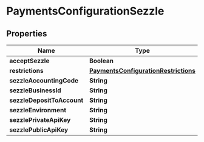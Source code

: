 
# PaymentsConfigurationSezzle

## Properties
Name | Type | Description | Notes
------------ | ------------- | ------------- | -------------
**acceptSezzle** | **Boolean** |  |  [optional]
**restrictions** | [**PaymentsConfigurationRestrictions**](PaymentsConfigurationRestrictions.md) |  |  [optional]
**sezzleAccountingCode** | **String** |  |  [optional]
**sezzleBusinessId** | **String** |  |  [optional]
**sezzleDepositToAccount** | **String** |  |  [optional]
**sezzleEnvironment** | **String** |  |  [optional]
**sezzlePrivateApiKey** | **String** |  |  [optional]
**sezzlePublicApiKey** | **String** |  |  [optional]



